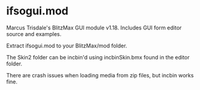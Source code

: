 ifsogui.mod
===========

Marcus Trisdale's BlitzMax GUI module v1.18. Includes GUI form editor source and examples.

Extract ifsogui.mod to your BlitzMax/mod folder.

The Skin2 folder can be incbin'd using incbinSkin.bmx found in the editor folder.

There are crash issues when loading media from zip files, but incbin works fine.

